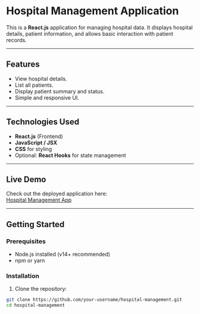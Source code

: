 # Hospital Management Application

This is a **React.js** application for managing hospital data. It displays hospital details, patient information, and allows basic interaction with patient records.  

---

## Features

- View hospital details.
- List all patients.
- Display patient summary and status.
- Simple and responsive UI.

---

## Technologies Used

- **React.js** (Frontend)
- **JavaScript / JSX**
- **CSS** for styling
- Optional: **React Hooks** for state management

---

## Live Demo

Check out the deployed application here:  
[Hospital Management App](https://hospital-site-o8aspqqql-fadia-haris-projects.vercel.app/)

---

## Getting Started

### Prerequisites

- Node.js installed (v14+ recommended)
- npm or yarn

### Installation

1. Clone the repository:
```bash
git clone https://github.com/your-username/hospital-management.git
cd hospital-management
